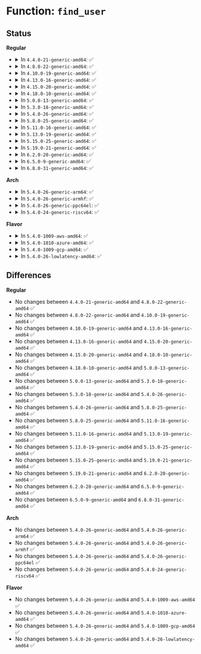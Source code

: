 # Function: <code>find_user</code>

## Status
<b>Regular</b>
<ul>
<li>
<details>
<summary>In <code>4.4.0-21-generic-amd64</code>: ✅</summary>

```c
struct user_struct * find_user(kuid_t uid)
```

```json
{
  "name": "find_user",
  "collision_type": "Unique Global",
  "inline_type": "No",
  "funcs": [
    {
      "addr": 18446744071579420464,
      "name": "find_user",
      "external": true,
      "loc": "kernel/user.c:146",
      "file": "kernel/user.c",
      "inline": "seen, unknown",
      "caller_inline": [],
      "caller_func": [
        "kernel/sys.c:SyS_setpriority",
        "kernel/sys.c:SyS_getpriority",
        "block/ioprio.c:SyS_ioprio_set",
        "block/ioprio.c:SyS_ioprio_get"
      ]
    }
  ],
  "symbols": [
    {
      "addr": 18446744071579420464,
      "name": "find_user",
      "section": ".text",
      "bind": "STB_GLOBAL",
      "size": 80
    }
  ]
}
```
</details>
</li>
<li>
<details>
<summary>In <code>4.8.0-22-generic-amd64</code>: ✅</summary>

```c
struct user_struct * find_user(kuid_t uid)
```

```json
{
  "name": "find_user",
  "collision_type": "Unique Global",
  "inline_type": "No",
  "funcs": [
    {
      "addr": 18446744071579432864,
      "name": "find_user",
      "external": true,
      "loc": "kernel/user.c:146",
      "file": "kernel/user.c",
      "inline": "seen, unknown",
      "caller_inline": [],
      "caller_func": [
        "kernel/sys.c:SyS_getpriority",
        "kernel/sys.c:SyS_setpriority",
        "block/ioprio.c:SyS_ioprio_get",
        "block/ioprio.c:SyS_ioprio_set"
      ]
    }
  ],
  "symbols": [
    {
      "addr": 18446744071579432864,
      "name": "find_user",
      "section": ".text",
      "bind": "STB_GLOBAL",
      "size": 80
    }
  ]
}
```
</details>
</li>
<li>
<details>
<summary>In <code>4.10.0-19-generic-amd64</code>: ✅</summary>

```c
struct user_struct * find_user(kuid_t uid)
```

```json
{
  "name": "find_user",
  "collision_type": "Unique Global",
  "inline_type": "No",
  "funcs": [
    {
      "addr": 18446744071579453216,
      "name": "find_user",
      "external": true,
      "loc": "kernel/user.c:146",
      "file": "kernel/user.c",
      "inline": "seen, unknown",
      "caller_inline": [],
      "caller_func": [
        "kernel/sys.c:SyS_getpriority",
        "kernel/sys.c:SyS_setpriority",
        "block/ioprio.c:SyS_ioprio_get",
        "block/ioprio.c:SyS_ioprio_set"
      ]
    }
  ],
  "symbols": [
    {
      "addr": 18446744071579453216,
      "name": "find_user",
      "section": ".text",
      "bind": "STB_GLOBAL",
      "size": 80
    }
  ]
}
```
</details>
</li>
<li>
<details>
<summary>In <code>4.13.0-16-generic-amd64</code>: ✅</summary>

```c
struct user_struct * find_user(kuid_t uid)
```

```json
{
  "name": "find_user",
  "collision_type": "Unique Global",
  "inline_type": "No",
  "funcs": [
    {
      "addr": 18446744071579441168,
      "name": "find_user",
      "external": true,
      "loc": "kernel/user.c:147",
      "file": "kernel/user.c",
      "inline": "seen, unknown",
      "caller_inline": [],
      "caller_func": [
        "kernel/sys.c:SyS_getpriority",
        "kernel/sys.c:SyS_setpriority",
        "block/ioprio.c:SyS_ioprio_get",
        "block/ioprio.c:SyS_ioprio_set"
      ]
    }
  ],
  "symbols": [
    {
      "addr": 18446744071579441168,
      "name": "find_user",
      "section": ".text",
      "bind": "STB_GLOBAL",
      "size": 80
    }
  ]
}
```
</details>
</li>
<li>
<details>
<summary>In <code>4.15.0-20-generic-amd64</code>: ✅</summary>

```c
struct user_struct * find_user(kuid_t uid)
```

```json
{
  "name": "find_user",
  "collision_type": "Unique Global",
  "inline_type": "No",
  "funcs": [
    {
      "addr": 18446744071579469472,
      "name": "find_user",
      "external": true,
      "loc": "kernel/user.c:153",
      "file": "kernel/user.c",
      "inline": "seen, unknown",
      "caller_inline": [],
      "caller_func": [
        "kernel/sys.c:SyS_getpriority",
        "kernel/sys.c:SyS_setpriority",
        "block/ioprio.c:SyS_ioprio_get",
        "block/ioprio.c:SyS_ioprio_set"
      ]
    }
  ],
  "symbols": [
    {
      "addr": 18446744071579469472,
      "name": "find_user",
      "section": ".text",
      "bind": "STB_GLOBAL",
      "size": 80
    }
  ]
}
```
</details>
</li>
<li>
<details>
<summary>In <code>4.18.0-10-generic-amd64</code>: ✅</summary>

```c
struct user_struct * find_user(kuid_t uid)
```

```json
{
  "name": "find_user",
  "collision_type": "Unique Global",
  "inline_type": "No",
  "funcs": [
    {
      "addr": 18446744071579483616,
      "name": "find_user",
      "external": true,
      "loc": "kernel/user.c:154",
      "file": "kernel/user.c",
      "inline": "seen, unknown",
      "caller_inline": [],
      "caller_func": [
        "kernel/sys.c:__ia32_sys_getpriority",
        "kernel/sys.c:__x64_sys_getpriority",
        "kernel/sys.c:__ia32_sys_setpriority",
        "kernel/sys.c:__x64_sys_setpriority",
        "block/ioprio.c:__ia32_sys_ioprio_get",
        "block/ioprio.c:__x64_sys_ioprio_get",
        "block/ioprio.c:__ia32_sys_ioprio_set",
        "block/ioprio.c:__x64_sys_ioprio_set"
      ]
    }
  ],
  "symbols": [
    {
      "addr": 18446744071579483616,
      "name": "find_user",
      "section": ".text",
      "bind": "STB_GLOBAL",
      "size": 80
    }
  ]
}
```
</details>
</li>
<li>
<details>
<summary>In <code>5.0.0-13-generic-amd64</code>: ✅</summary>

```c
struct user_struct * find_user(kuid_t uid)
```

```json
{
  "name": "find_user",
  "collision_type": "Unique Global",
  "inline_type": "No",
  "funcs": [
    {
      "addr": 18446744071579516896,
      "name": "find_user",
      "external": true,
      "loc": "kernel/user.c:154",
      "file": "kernel/user.c",
      "inline": "seen, unknown",
      "caller_inline": [],
      "caller_func": [
        "kernel/sys.c:__ia32_sys_getpriority",
        "kernel/sys.c:__x64_sys_getpriority",
        "kernel/sys.c:__ia32_sys_setpriority",
        "kernel/sys.c:__x64_sys_setpriority",
        "block/ioprio.c:__ia32_sys_ioprio_get",
        "block/ioprio.c:__x64_sys_ioprio_get",
        "block/ioprio.c:__ia32_sys_ioprio_set",
        "block/ioprio.c:__x64_sys_ioprio_set"
      ]
    }
  ],
  "symbols": [
    {
      "addr": 18446744071579516896,
      "name": "find_user",
      "section": ".text",
      "bind": "STB_GLOBAL",
      "size": 80
    }
  ]
}
```
</details>
</li>
<li>
<details>
<summary>In <code>5.3.0-18-generic-amd64</code>: ✅</summary>

```c
struct user_struct * find_user(kuid_t uid)
```

```json
{
  "name": "find_user",
  "collision_type": "Unique Global",
  "inline_type": "No",
  "funcs": [
    {
      "addr": 18446744071579536560,
      "name": "find_user",
      "external": true,
      "loc": "kernel/user.c:153",
      "file": "kernel/user.c",
      "inline": "seen, unknown",
      "caller_inline": [],
      "caller_func": [
        "kernel/sys.c:__ia32_sys_getpriority",
        "kernel/sys.c:__x64_sys_getpriority",
        "kernel/sys.c:__ia32_sys_setpriority",
        "kernel/sys.c:__x64_sys_setpriority",
        "block/ioprio.c:__ia32_sys_ioprio_get",
        "block/ioprio.c:__x64_sys_ioprio_get",
        "block/ioprio.c:__ia32_sys_ioprio_set",
        "block/ioprio.c:__x64_sys_ioprio_set"
      ]
    }
  ],
  "symbols": [
    {
      "addr": 18446744071579536560,
      "name": "find_user",
      "section": ".text",
      "bind": "STB_GLOBAL",
      "size": 86
    }
  ]
}
```
</details>
</li>
<li>
<details>
<summary>In <code>5.4.0-26-generic-amd64</code>: ✅</summary>

```c
struct user_struct * find_user(kuid_t uid)
```

```json
{
  "name": "find_user",
  "collision_type": "Unique Global",
  "inline_type": "No",
  "funcs": [
    {
      "addr": 18446744071579562624,
      "name": "find_user",
      "external": true,
      "loc": "kernel/user.c:153",
      "file": "kernel/user.c",
      "inline": "seen, unknown",
      "caller_inline": [],
      "caller_func": [
        "kernel/sys.c:__ia32_sys_getpriority",
        "kernel/sys.c:__x64_sys_getpriority",
        "kernel/sys.c:__ia32_sys_setpriority",
        "kernel/sys.c:__x64_sys_setpriority",
        "block/ioprio.c:__ia32_sys_ioprio_get",
        "block/ioprio.c:__x64_sys_ioprio_get",
        "block/ioprio.c:__ia32_sys_ioprio_set",
        "block/ioprio.c:__x64_sys_ioprio_set"
      ]
    }
  ],
  "symbols": [
    {
      "addr": 18446744071579562624,
      "name": "find_user",
      "section": ".text",
      "bind": "STB_GLOBAL",
      "size": 86
    }
  ]
}
```
</details>
</li>
<li>
<details>
<summary>In <code>5.8.0-25-generic-amd64</code>: ✅</summary>

```c
struct user_struct * find_user(kuid_t uid)
```

```json
{
  "name": "find_user",
  "collision_type": "Unique Global",
  "inline_type": "No",
  "funcs": [
    {
      "addr": 18446744071579594640,
      "name": "find_user",
      "external": true,
      "loc": "kernel/user.c:153",
      "file": "kernel/user.c",
      "inline": "seen, unknown",
      "caller_inline": [],
      "caller_func": [
        "kernel/sys.c:__do_sys_getpriority",
        "kernel/sys.c:__do_sys_setpriority",
        "block/ioprio.c:__do_sys_ioprio_get",
        "block/ioprio.c:__do_sys_ioprio_set"
      ]
    }
  ],
  "symbols": [
    {
      "addr": 18446744071579594640,
      "name": "find_user",
      "section": ".text",
      "bind": "STB_GLOBAL",
      "size": 86
    }
  ]
}
```
</details>
</li>
<li>
<details>
<summary>In <code>5.11.0-16-generic-amd64</code>: ✅</summary>

```c
struct user_struct * find_user(kuid_t uid)
```

```json
{
  "name": "find_user",
  "collision_type": "Unique Global",
  "inline_type": "No",
  "funcs": [
    {
      "addr": 18446744071579574608,
      "name": "find_user",
      "external": true,
      "loc": "kernel/user.c:153",
      "file": "kernel/user.c",
      "inline": "seen, unknown",
      "caller_inline": [],
      "caller_func": [
        "kernel/sys.c:__do_sys_getpriority",
        "kernel/sys.c:__do_sys_setpriority",
        "block/ioprio.c:__do_sys_ioprio_get",
        "block/ioprio.c:__do_sys_ioprio_set"
      ]
    }
  ],
  "symbols": [
    {
      "addr": 18446744071579574608,
      "name": "find_user",
      "section": ".text",
      "bind": "STB_GLOBAL",
      "size": 86
    }
  ]
}
```
</details>
</li>
<li>
<details>
<summary>In <code>5.13.0-19-generic-amd64</code>: ✅</summary>

```c
struct user_struct * find_user(kuid_t uid)
```

```json
{
  "name": "find_user",
  "collision_type": "Unique Global",
  "inline_type": "No",
  "funcs": [
    {
      "addr": 18446744071579580304,
      "name": "find_user",
      "external": true,
      "loc": "kernel/user.c:153",
      "file": "kernel/user.c",
      "inline": "seen, unknown",
      "caller_inline": [],
      "caller_func": [
        "kernel/sys.c:__do_sys_getpriority",
        "kernel/sys.c:__do_sys_setpriority",
        "block/ioprio.c:__do_sys_ioprio_get",
        "block/ioprio.c:__do_sys_ioprio_set"
      ]
    }
  ],
  "symbols": [
    {
      "addr": 18446744071579580304,
      "name": "find_user",
      "section": ".text",
      "bind": "STB_GLOBAL",
      "size": 86
    }
  ]
}
```
</details>
</li>
<li>
<details>
<summary>In <code>5.15.0-25-generic-amd64</code>: ✅</summary>

```c
struct user_struct * find_user(kuid_t uid)
```

```json
{
  "name": "find_user",
  "collision_type": "Unique Global",
  "inline_type": "No",
  "funcs": [
    {
      "addr": 18446744071579654448,
      "name": "find_user",
      "external": true,
      "loc": "kernel/user.c:167",
      "file": "kernel/user.c",
      "inline": "seen, unknown",
      "caller_inline": [],
      "caller_func": [
        "kernel/sys.c:__do_sys_getpriority",
        "kernel/sys.c:__do_sys_setpriority",
        "block/ioprio.c:__do_sys_ioprio_get",
        "block/ioprio.c:__do_sys_ioprio_set"
      ]
    }
  ],
  "symbols": [
    {
      "addr": 18446744071579654448,
      "name": "find_user",
      "section": ".text",
      "bind": "STB_GLOBAL",
      "size": 86
    }
  ]
}
```
</details>
</li>
<li>
<details>
<summary>In <code>5.19.0-21-generic-amd64</code>: ✅</summary>

```c
struct user_struct * find_user(kuid_t uid)
```

```json
{
  "name": "find_user",
  "collision_type": "Unique Global",
  "inline_type": "No",
  "funcs": [
    {
      "addr": 18446744071579750176,
      "name": "find_user",
      "external": true,
      "loc": "kernel/user.c:167",
      "file": "kernel/user.c",
      "inline": "seen, unknown",
      "caller_inline": [],
      "caller_func": [
        "kernel/sys.c:__do_sys_getpriority",
        "kernel/sys.c:__do_sys_setpriority",
        "block/ioprio.c:__do_sys_ioprio_get",
        "block/ioprio.c:__do_sys_ioprio_set"
      ]
    }
  ],
  "symbols": [
    {
      "addr": 18446744071579750176,
      "name": "find_user",
      "section": ".text",
      "bind": "STB_GLOBAL",
      "size": 88
    }
  ]
}
```
</details>
</li>
<li>
<details>
<summary>In <code>6.2.0-20-generic-amd64</code>: ✅</summary>

```c
struct user_struct * find_user(kuid_t uid)
```

```json
{
  "name": "find_user",
  "collision_type": "Unique Global",
  "inline_type": "No",
  "funcs": [
    {
      "addr": 18446744071579882224,
      "name": "find_user",
      "external": true,
      "loc": "kernel/user.c:167",
      "file": "kernel/user.c",
      "inline": "seen, unknown",
      "caller_inline": [],
      "caller_func": [
        "kernel/sys.c:__do_sys_getpriority",
        "kernel/sys.c:__do_sys_setpriority",
        "block/ioprio.c:__do_sys_ioprio_get",
        "block/ioprio.c:__do_sys_ioprio_set"
      ]
    }
  ],
  "symbols": [
    {
      "addr": 18446744071579882224,
      "name": "find_user",
      "section": ".text",
      "bind": "STB_GLOBAL",
      "size": 88
    }
  ]
}
```
</details>
</li>
<li>
<details>
<summary>In <code>6.5.0-9-generic-amd64</code>: ✅</summary>

```c
struct user_struct * find_user(kuid_t uid)
```

```json
{
  "name": "find_user",
  "collision_type": "Unique Global",
  "inline_type": "No",
  "funcs": [
    {
      "addr": 18446744071579931424,
      "name": "find_user",
      "external": true,
      "loc": "kernel/user.c:167",
      "file": "kernel/user.c",
      "inline": "seen, unknown",
      "caller_inline": [],
      "caller_func": [
        "kernel/sys.c:__do_sys_getpriority",
        "kernel/sys.c:__do_sys_setpriority",
        "block/ioprio.c:__do_sys_ioprio_get",
        "block/ioprio.c:__do_sys_ioprio_set"
      ]
    }
  ],
  "symbols": [
    {
      "addr": 18446744071579931424,
      "name": "find_user",
      "section": ".text",
      "bind": "STB_GLOBAL",
      "size": 88
    }
  ]
}
```
</details>
</li>
<li>
<details>
<summary>In <code>6.8.0-31-generic-amd64</code>: ✅</summary>

```c
struct user_struct * find_user(kuid_t uid)
```

```json
{
  "name": "find_user",
  "collision_type": "Unique Global",
  "inline_type": "No",
  "funcs": [
    {
      "addr": 18446744071579970736,
      "name": "find_user",
      "external": true,
      "loc": "kernel/user.c:180",
      "file": "kernel/user.c",
      "inline": "seen, unknown",
      "caller_inline": [],
      "caller_func": [
        "kernel/sys.c:__do_sys_getpriority",
        "kernel/sys.c:__do_sys_setpriority",
        "block/ioprio.c:__do_sys_ioprio_get",
        "block/ioprio.c:__do_sys_ioprio_set"
      ]
    }
  ],
  "symbols": [
    {
      "addr": 18446744071579970736,
      "name": "find_user",
      "section": ".text",
      "bind": "STB_GLOBAL",
      "size": 88
    }
  ]
}
```
</details>
</li>
</ul>
<b>Arch</b>
<ul>
<li>
<details>
<summary>In <code>5.4.0-26-generic-arm64</code>: ✅</summary>

```c
struct user_struct * find_user(kuid_t uid)
```

```json
{
  "name": "find_user",
  "collision_type": "Unique Global",
  "inline_type": "No",
  "funcs": [
    {
      "addr": 18446603336490722016,
      "name": "find_user",
      "external": true,
      "loc": "kernel/user.c:153",
      "file": "kernel/user.c",
      "inline": "seen, unknown",
      "caller_inline": [],
      "caller_func": [
        "kernel/sys.c:__arm64_sys_getpriority",
        "kernel/sys.c:__arm64_sys_setpriority",
        "block/ioprio.c:__arm64_sys_ioprio_get",
        "block/ioprio.c:__arm64_sys_ioprio_set"
      ]
    }
  ],
  "symbols": [
    {
      "addr": 18446603336490722016,
      "name": "find_user",
      "section": ".text",
      "bind": "STB_GLOBAL",
      "size": 200
    }
  ]
}
```
</details>
</li>
<li>
<details>
<summary>In <code>5.4.0-26-generic-armhf</code>: ✅</summary>

```c
struct user_struct * find_user(kuid_t uid)
```

```json
{
  "name": "find_user",
  "collision_type": "Unique Global",
  "inline_type": "No",
  "funcs": [
    {
      "addr": 3224777624,
      "name": "find_user",
      "external": true,
      "loc": "kernel/user.c:153",
      "file": "kernel/user.c",
      "inline": "seen, unknown",
      "caller_inline": [],
      "caller_func": [
        "kernel/sys.c:__se_sys_getpriority",
        "kernel/sys.c:__se_sys_setpriority",
        "block/ioprio.c:__se_sys_ioprio_get",
        "block/ioprio.c:__se_sys_ioprio_set"
      ]
    }
  ],
  "symbols": [
    {
      "addr": 3224777624,
      "name": "find_user",
      "section": ".text",
      "bind": "STB_GLOBAL",
      "size": 100
    }
  ]
}
```
</details>
</li>
<li>
<details>
<summary>In <code>5.4.0-26-generic-ppc64el</code>: ✅</summary>

```c
struct user_struct * find_user(kuid_t uid)
```

```json
{
  "name": "find_user",
  "collision_type": "Unique Global",
  "inline_type": "No",
  "funcs": [
    {
      "addr": 13835058055283544608,
      "name": "find_user",
      "external": true,
      "loc": "kernel/user.c:153",
      "file": "kernel/user.c",
      "inline": "seen, unknown",
      "caller_inline": [],
      "caller_func": [
        "kernel/sys.c:__se_sys_getpriority",
        "kernel/sys.c:__se_sys_setpriority",
        "block/ioprio.c:__se_sys_ioprio_get",
        "block/ioprio.c:__se_sys_ioprio_set"
      ]
    }
  ],
  "symbols": [
    {
      "addr": 13835058055283544608,
      "name": "find_user",
      "section": ".text",
      "bind": "STB_GLOBAL",
      "size": 200
    }
  ]
}
```
</details>
</li>
<li>
<details>
<summary>In <code>5.4.0-24-generic-riscv64</code>: ✅</summary>

```c
struct user_struct * find_user(kuid_t uid)
```

```json
{
  "name": "find_user",
  "collision_type": "Unique Global",
  "inline_type": "No",
  "funcs": [
    {
      "addr": 18446743936271437248,
      "name": "find_user",
      "external": true,
      "loc": "kernel/user.c:153",
      "file": "kernel/user.c",
      "inline": "seen, unknown",
      "caller_inline": [],
      "caller_func": [
        "kernel/sys.c:__se_sys_getpriority",
        "kernel/sys.c:__se_sys_setpriority",
        "block/ioprio.c:__se_sys_ioprio_get",
        "block/ioprio.c:__se_sys_ioprio_set"
      ]
    }
  ],
  "symbols": [
    {
      "addr": 18446743936271437248,
      "name": "find_user",
      "section": ".text",
      "bind": "STB_GLOBAL",
      "size": 128
    }
  ]
}
```
</details>
</li>
</ul>
<b>Flavor</b>
<ul>
<li>
<details>
<summary>In <code>5.4.0-1009-aws-amd64</code>: ✅</summary>

```c
struct user_struct * find_user(kuid_t uid)
```

```json
{
  "name": "find_user",
  "collision_type": "Unique Global",
  "inline_type": "No",
  "funcs": [
    {
      "addr": 18446744071579538928,
      "name": "find_user",
      "external": true,
      "loc": "kernel/user.c:153",
      "file": "kernel/user.c",
      "inline": "seen, unknown",
      "caller_inline": [],
      "caller_func": [
        "kernel/sys.c:__ia32_sys_getpriority",
        "kernel/sys.c:__x64_sys_getpriority",
        "kernel/sys.c:__ia32_sys_setpriority",
        "kernel/sys.c:__x64_sys_setpriority",
        "block/ioprio.c:__ia32_sys_ioprio_get",
        "block/ioprio.c:__x64_sys_ioprio_get",
        "block/ioprio.c:__ia32_sys_ioprio_set",
        "block/ioprio.c:__x64_sys_ioprio_set"
      ]
    }
  ],
  "symbols": [
    {
      "addr": 18446744071579538928,
      "name": "find_user",
      "section": ".text",
      "bind": "STB_GLOBAL",
      "size": 86
    }
  ]
}
```
</details>
</li>
<li>
<details>
<summary>In <code>5.4.0-1010-azure-amd64</code>: ✅</summary>

```c
struct user_struct * find_user(kuid_t uid)
```

```json
{
  "name": "find_user",
  "collision_type": "Unique Global",
  "inline_type": "No",
  "funcs": [
    {
      "addr": 18446744071579467696,
      "name": "find_user",
      "external": true,
      "loc": "kernel/user.c:153",
      "file": "kernel/user.c",
      "inline": "seen, unknown",
      "caller_inline": [],
      "caller_func": [
        "kernel/sys.c:__ia32_sys_getpriority",
        "kernel/sys.c:__x64_sys_getpriority",
        "kernel/sys.c:__ia32_sys_setpriority",
        "kernel/sys.c:__x64_sys_setpriority",
        "block/ioprio.c:__ia32_sys_ioprio_get",
        "block/ioprio.c:__x64_sys_ioprio_get",
        "block/ioprio.c:__ia32_sys_ioprio_set",
        "block/ioprio.c:__x64_sys_ioprio_set"
      ]
    }
  ],
  "symbols": [
    {
      "addr": 18446744071579467696,
      "name": "find_user",
      "section": ".text",
      "bind": "STB_GLOBAL",
      "size": 86
    }
  ]
}
```
</details>
</li>
<li>
<details>
<summary>In <code>5.4.0-1009-gcp-amd64</code>: ✅</summary>

```c
struct user_struct * find_user(kuid_t uid)
```

```json
{
  "name": "find_user",
  "collision_type": "Unique Global",
  "inline_type": "No",
  "funcs": [
    {
      "addr": 18446744071579536208,
      "name": "find_user",
      "external": true,
      "loc": "kernel/user.c:153",
      "file": "kernel/user.c",
      "inline": "seen, unknown",
      "caller_inline": [],
      "caller_func": [
        "kernel/sys.c:__ia32_sys_getpriority",
        "kernel/sys.c:__x64_sys_getpriority",
        "kernel/sys.c:__ia32_sys_setpriority",
        "kernel/sys.c:__x64_sys_setpriority",
        "block/ioprio.c:__ia32_sys_ioprio_get",
        "block/ioprio.c:__x64_sys_ioprio_get",
        "block/ioprio.c:__ia32_sys_ioprio_set",
        "block/ioprio.c:__x64_sys_ioprio_set"
      ]
    }
  ],
  "symbols": [
    {
      "addr": 18446744071579536208,
      "name": "find_user",
      "section": ".text",
      "bind": "STB_GLOBAL",
      "size": 86
    }
  ]
}
```
</details>
</li>
<li>
<details>
<summary>In <code>5.4.0-26-lowlatency-amd64</code>: ✅</summary>

```c
struct user_struct * find_user(kuid_t uid)
```

```json
{
  "name": "find_user",
  "collision_type": "Unique Global",
  "inline_type": "No",
  "funcs": [
    {
      "addr": 18446744071579569232,
      "name": "find_user",
      "external": true,
      "loc": "kernel/user.c:153",
      "file": "kernel/user.c",
      "inline": "seen, unknown",
      "caller_inline": [],
      "caller_func": [
        "kernel/sys.c:__ia32_sys_getpriority",
        "kernel/sys.c:__x64_sys_getpriority",
        "kernel/sys.c:__ia32_sys_setpriority",
        "kernel/sys.c:__x64_sys_setpriority",
        "block/ioprio.c:__ia32_sys_ioprio_get",
        "block/ioprio.c:__x64_sys_ioprio_get",
        "block/ioprio.c:__ia32_sys_ioprio_set",
        "block/ioprio.c:__x64_sys_ioprio_set"
      ]
    }
  ],
  "symbols": [
    {
      "addr": 18446744071579569232,
      "name": "find_user",
      "section": ".text",
      "bind": "STB_GLOBAL",
      "size": 86
    }
  ]
}
```
</details>
</li>
</ul>

## Differences
<b>Regular</b>
<ul>
<li>
No changes between <code>4.4.0-21-generic-amd64</code> and <code>4.8.0-22-generic-amd64</code> ✅
</li>
<li>
No changes between <code>4.8.0-22-generic-amd64</code> and <code>4.10.0-19-generic-amd64</code> ✅
</li>
<li>
No changes between <code>4.10.0-19-generic-amd64</code> and <code>4.13.0-16-generic-amd64</code> ✅
</li>
<li>
No changes between <code>4.13.0-16-generic-amd64</code> and <code>4.15.0-20-generic-amd64</code> ✅
</li>
<li>
No changes between <code>4.15.0-20-generic-amd64</code> and <code>4.18.0-10-generic-amd64</code> ✅
</li>
<li>
No changes between <code>4.18.0-10-generic-amd64</code> and <code>5.0.0-13-generic-amd64</code> ✅
</li>
<li>
No changes between <code>5.0.0-13-generic-amd64</code> and <code>5.3.0-18-generic-amd64</code> ✅
</li>
<li>
No changes between <code>5.3.0-18-generic-amd64</code> and <code>5.4.0-26-generic-amd64</code> ✅
</li>
<li>
No changes between <code>5.4.0-26-generic-amd64</code> and <code>5.8.0-25-generic-amd64</code> ✅
</li>
<li>
No changes between <code>5.8.0-25-generic-amd64</code> and <code>5.11.0-16-generic-amd64</code> ✅
</li>
<li>
No changes between <code>5.11.0-16-generic-amd64</code> and <code>5.13.0-19-generic-amd64</code> ✅
</li>
<li>
No changes between <code>5.13.0-19-generic-amd64</code> and <code>5.15.0-25-generic-amd64</code> ✅
</li>
<li>
No changes between <code>5.15.0-25-generic-amd64</code> and <code>5.19.0-21-generic-amd64</code> ✅
</li>
<li>
No changes between <code>5.19.0-21-generic-amd64</code> and <code>6.2.0-20-generic-amd64</code> ✅
</li>
<li>
No changes between <code>6.2.0-20-generic-amd64</code> and <code>6.5.0-9-generic-amd64</code> ✅
</li>
<li>
No changes between <code>6.5.0-9-generic-amd64</code> and <code>6.8.0-31-generic-amd64</code> ✅
</li>
</ul>
<b>Arch</b>
<ul>
<li>
No changes between <code>5.4.0-26-generic-amd64</code> and <code>5.4.0-26-generic-arm64</code> ✅
</li>
<li>
No changes between <code>5.4.0-26-generic-amd64</code> and <code>5.4.0-26-generic-armhf</code> ✅
</li>
<li>
No changes between <code>5.4.0-26-generic-amd64</code> and <code>5.4.0-26-generic-ppc64el</code> ✅
</li>
<li>
No changes between <code>5.4.0-26-generic-amd64</code> and <code>5.4.0-24-generic-riscv64</code> ✅
</li>
</ul>
<b>Flavor</b>
<ul>
<li>
No changes between <code>5.4.0-26-generic-amd64</code> and <code>5.4.0-1009-aws-amd64</code> ✅
</li>
<li>
No changes between <code>5.4.0-26-generic-amd64</code> and <code>5.4.0-1010-azure-amd64</code> ✅
</li>
<li>
No changes between <code>5.4.0-26-generic-amd64</code> and <code>5.4.0-1009-gcp-amd64</code> ✅
</li>
<li>
No changes between <code>5.4.0-26-generic-amd64</code> and <code>5.4.0-26-lowlatency-amd64</code> ✅
</li>
</ul>

